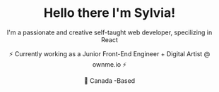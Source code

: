
<div align="center">
<h1>Hello there I'm Sylvia! </h1>
<!-- <h3>

 👩🏽‍⚕️  🩺   🫁           ➝➝➝      👩🏽‍💻  ⚛️ 🌎
</h3> -->
<p>
 I'm a passionate and creative self-taught web developer, specilizing in React 
</p>
    <p>
⚡ Currently working as a Junior Front-End Engineer + Digital Artist @ ownme.io ⚡
    </p>
  
:round_pushpin:  Canada -Based 

